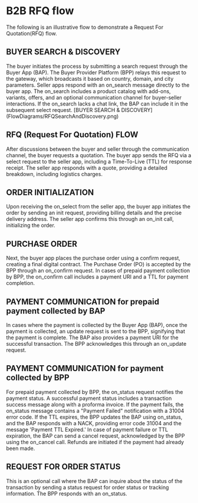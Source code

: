 # B2B RFQ flow
The following is an illustrative flow to demonstrate a Request For Quotation(RFQ) flow.

## BUYER SEARCH & DISCOVERY
The buyer initiates the process by submitting a search request through the Buyer App (BAP). The Buyer Provider Platform (BPP) relays this request to the gateway, which broadcasts it based on country, domain, and city parameters. Seller apps respond with an on_search message directly to the buyer app. The on_search includes a product catalog with add-ons, variants, offers, and an optional communication channel for buyer-seller interactions. If the on_search lacks a chat link, the BAP can include it in the subsequent select request.
[BUYER SEARCH & DISCOVERY] (FlowDiagrams/RFQSearchAndDiscovery.png)

## RFQ (Request For Quotation) FLOW
After discussions between the buyer and seller through the communication channel, the buyer requests a quotation. The buyer app sends the RFQ via a select request to the seller app, including a Time-To-Live (TTL) for response receipt. The seller app responds with a quote, providing a detailed breakdown, including logistics charges.

## ORDER INITIALIZATION
Upon receiving the on_select from the seller app, the buyer app initiates the order by sending an init request, providing billing details and the precise delivery address. The seller app confirms this through an on_init call, initializing the order.


## PURCHASE ORDER
Next, the buyer app places the purchase order using a confirm request, creating a final digital contract. The Purchase Order (PO) is accepted by the BPP through an on_confirm request. In cases of prepaid payment collection by BPP, the on_confirm call includes a payment URI and a TTL for payment completion.

## PAYMENT COMMUNICATION for prepaid payment collected by BAP
In cases where the payment is collected by the Buyer App (BAP), once the payment is collected, an update request is sent to the BPP, signifying that the payment is complete. The BAP also provides a payment URI for the successful transaction. The BPP acknowledges this through an on_update request.

## PAYMENT COMMUNICATION for payment collected by BPP
For prepaid payment collected by BPP, the on_status request notifies the payment status. A successful payment status includes a transaction success message along with a proforma invoice. If the payment fails, the on_status message contains a "Payment Failed" notification with a 31004 error code. If the TTL expires, the BPP updates the BAP using on_status, and the BAP responds with a NACK, providing error code 31004 and the message 'Payment TTL Expired.' In case of payment failure or TTL expiration, the BAP can send a cancel request, acknowledged by the BPP using the on_cancel call. Refunds are initiated if the payment had already been made.

## REQUEST FOR ORDER STATUS  
This is an optional call where the BAP can inquire about the status of the transaction by sending a status request for order status or tracking information. The BPP responds with an on_status.

